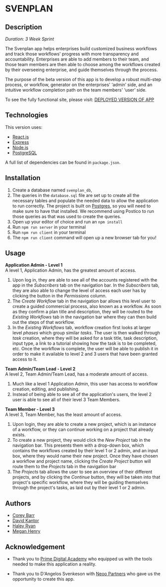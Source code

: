# SVENPLAN 

## Description

_Duration: 3 Week Sprint_

The Svenplan app helps enterprises build customized business workflows and track those workflows' progress with more transparency and accountability. Enterprises are able to add members to their team, and those team members are then able to choose among the workflows created by their overseeing enterprise, and guide themselves through the process. 

The purpose of the beta version of this app is to develop a robust multi-step process, or workflow, generator on the enterprises' ‘admin’ side, and an intuitive workflow completion path on the team members' ‘user’ side.

To see the fully functional site, please visit: [DEPLOYED VERSION OF APP](www.heroku.com)

## Technologies
This version uses:

- [React.js](https://reactjs.org/)
- [Express](https://expressjs.com/) 
- [Node.js](https://nodejs.org/en/)
- [PostgreSQL](https://www.postgresql.org/download/)

A full list of dependencies can be found in `package.json`.

## Installation
1. Create a database named `svenplan_db`,
2. The queries in the `database.sql` file are set up to create all the necessary tables and populate the needed data to allow the application to run correctly. The project is built on [Postgres](https://www.postgresql.org/download/), so you will need to make sure to have that installed. We recommend using Postico to run those queries as that was used to create the queries. 
3. Open up your editor of choice and run an `npm install`
4. Run `npm run server` in your terminal
5. Run `npm run client` in your terminal
6. The `npm run client` command will open up a new browser tab for you!

## Usage

**Application Admin - Level 1**  
A level 1, Application Admin, has the greatest amount of access. 
1. Upon log in, they are able to see all of the accounts registered with the app in the *Subscribers* tab on the navigation bar. In the *Subscribers* tab, they are also able to change the level of access each user has by clicking the button in the *Permissions* column.
2. The *Create Workflow* tab in the navigation bar allows this level user to create a guided commercial process, also known as a workflow. As soon as they confirm a plan title and description, they will be routed to the *Existing Workflows* tab in the navigation bar where they can then build out the steps of that workflow.
3. In the *Existing Workflows* tab, workflow creation first looks at larger level *phases* which group similar *tasks*. The user is then walked through *task* creation, where they will be asked for a task title, task description, input type, a link to a tutorial showing how the task is to be completed, etc. Once the workflow is complete, the user will be able to publish it in order to make it available to level 2 and 3 users that have been granted access to it.

**Team Admin/Team Lead - Level 2**  
A level 2, Team Admin/Team Lead, has a moderate amount of access.  
1. Much like a level 1 Application Admin, this user has access to workflow creation, editing, and publishing.
2. Instead of being able to see all of the application's users, the level 2 user is able to see all of their level 3 Team Members.

**Team Member - Level 3**  
A level 3, Team Member, has the least amount of access.  
1. Upon login, they are able to create a new project, which is an instance of a workflow, or they can continue working on a project that already exists.
2. To create a new project, they would click the *New Project* tab in the navigation bar. This presents them with a drop-down box, which contains the workflows created by their level 1 or 2 admin, and an input box, where they would name their new project. Once they have chosen a workflow and project name, clicking the *Create Project* button will route them to the *Projects* tab in the navigation bar
3. The *Projects* tab allows the user to see an overview of their different projects, and by clicking the *Continue* button, they will be taken into that project's specific workflow, where they will be guiding themselves through the project's tasks, as laid out by their level 1 or 2 admin.

## Authors

* [Corey Barr](https://github.com/cjbarr)
* [David Kantor](https://github.com/demkantor)
* [Haley Ryan](https://github.com/haley-r)
* [Megan Henry](https://github.com/meghen)

## Acknowledgement
* Thank you to [Prime Digital Academy](https://primeacademy.io/) who equipped us with the tools needed to make this application a reality. 

* Thank you to D'Angelos Svenkeson with [Neoo Partners](https://www.neoopartners.com/) who gave us the opportunity to create this app.

